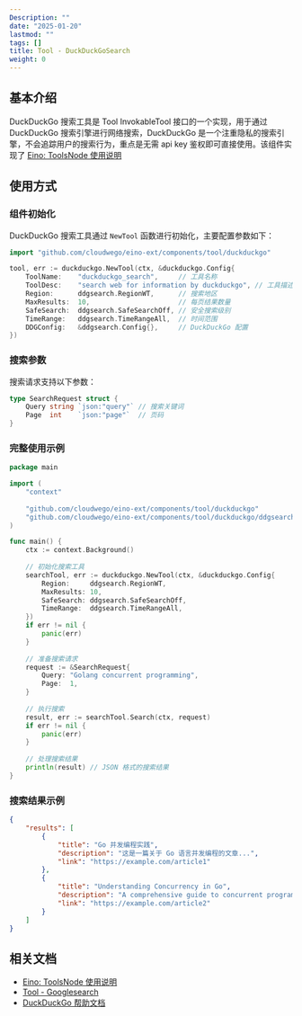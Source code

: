```yaml
---
Description: ""
date: "2025-01-20"
lastmod: ""
tags: []
title: Tool - DuckDuckGoSearch
weight: 0
---
```


## **基本介绍**

DuckDuckGo 搜索工具是 Tool InvokableTool 接口的一个实现，用于通过 DuckDuckGo 搜索引擎进行网络搜索，DuckDuckGo 是一个注重隐私的搜索引擎，不会追踪用户的搜索行为，重点是无需 api key 鉴权即可直接使用。该组件实现了 [Eino: ToolsNode 使用说明](/zh/docs/eino/core_modules/components/tools_node_guide)

## **使用方式**

### **组件初始化**

DuckDuckGo 搜索工具通过 `NewTool` 函数进行初始化，主要配置参数如下：

```go
import "github.com/cloudwego/eino-ext/components/tool/duckduckgo"

tool, err := duckduckgo.NewTool(ctx, &duckduckgo.Config{
    ToolName:    "duckduckgo_search",     // 工具名称
    ToolDesc:    "search web for information by duckduckgo", // 工具描述
    Region:      ddgsearch.RegionWT,      // 搜索地区
    MaxResults:  10,                      // 每页结果数量
    SafeSearch:  ddgsearch.SafeSearchOff, // 安全搜索级别
    TimeRange:   ddgsearch.TimeRangeAll,  // 时间范围
    DDGConfig:   &ddgsearch.Config{},     // DuckDuckGo 配置
})
```

### **搜索参数**

搜索请求支持以下参数：

```go
type SearchRequest struct {
    Query string `json:"query"` // 搜索关键词
    Page  int    `json:"page"`  // 页码
}
```

### **完整使用示例**

```go
package main

import (
    "context"
    
    "github.com/cloudwego/eino-ext/components/tool/duckduckgo"
    "github.com/cloudwego/eino-ext/components/tool/duckduckgo/ddgsearch"
)

func main() {
    ctx := context.Background()
    
    // 初始化搜索工具
    searchTool, err := duckduckgo.NewTool(ctx, &duckduckgo.Config{
        Region:     ddgsearch.RegionWT,
        MaxResults: 10,
        SafeSearch: ddgsearch.SafeSearchOff,
        TimeRange:  ddgsearch.TimeRangeAll,
    })
    if err != nil {
        panic(err)
    }
    
    // 准备搜索请求
    request := &SearchRequest{
        Query: "Golang concurrent programming",
        Page:  1,
    }
    
    // 执行搜索
    result, err := searchTool.Search(ctx, request)
    if err != nil {
        panic(err)
    }
    
    // 处理搜索结果
    println(result) // JSON 格式的搜索结果
}
```

### **搜索结果示例**

```json
{
    "results": [
        {
            "title": "Go 并发编程实践",
            "description": "这是一篇关于 Go 语言并发编程的文章...",
            "link": "https://example.com/article1"
        },
        {
            "title": "Understanding Concurrency in Go",
            "description": "A comprehensive guide to concurrent programming...",
            "link": "https://example.com/article2"
        }
    ]
}
```

## **相关文档**

- [Eino: ToolsNode 使用说明](/zh/docs/eino/core_modules/components/tools_node_guide)
- [Tool - Googlesearch](/zh/docs/eino/ecosystem_integration/tool/tool_googlesearch)
- [DuckDuckGo 帮助文档](https://duckduckgo.com/duckduckgo-help-pages/settings/params/)
